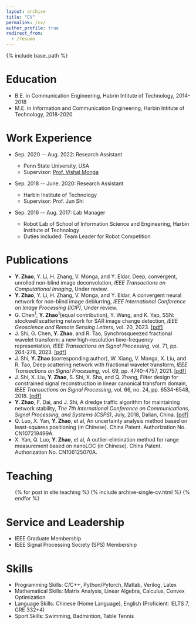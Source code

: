 ```yaml
---
layout: archive
title: "CV"
permalink: /cv/
author_profile: true
redirect_from:
  - /resume
---
```


{% include base_path %}

Education
======
* B.E. in Communication Engineering, Habrin Intitute of Technology, 2014-2018
* M.E. in Information and Communication Engineering, Harbin Intitute of Technology, 2018-2020

Work Experience
======

* Sep. 2020 -- Aug. 2022: Research Assistant
  * Penn State University, USA
  * Supervisor: [Prof. Vishal Monga](http://signal.ee.psu.edu/faculty.html)

* Sep. 2018 -- June. 2020: Research Assistant
  * Harbin Institute of Technology
  * Supervisor: Prof. Jun Shi

* Sep. 2016 -- Aug. 2017: Lab Manager
  * Robot Lab of School of Information Science and Engineering, Harbin Institute of Technology
  * Duties included: Team Leader for Robot Competition


Publications
======
* **Y. Zhao**, Y. Li, H. Zhang, V. Monga, and Y. Eldar, Deep, convergent, unrolled non-blind image deconvolution, _IEEE Transactions on Computational Imaging_, Under review.
* **Y. Zhao**, Y. Li, H. Zhang, V. Monga, and Y. Eldar, A convergent neural network for non-blind image deblurring, _IEEE International Conference on Image Processing (ICIP)_, Under review.
* G. Chen<sup>1</sup>, **Y. Zhao**<sup>1</sup>(equal contribution),  Y. Wang, and K. Yap, SSN: stockwell scattering network for SAR image change detection, _IEEE Geoscience and Remote Sensing Letters_, vol. 20, 2023. [[pdf]](https://ieeexplore.ieee.org/document/10016644)
* J. Shi, G. Chen, **Y. Zhao**, and R. Tao, Synchrosqueezed fractional wavelet transform: a new high-resolution time-frequency representation, _IEEE Transactions on Signal Processing_, vol. 71, pp. 264-278, 2023. [[pdf]](https://ieeexplore.ieee.org/document/10041943)
* J. Shi, **Y. Zhao** (corresponding author), W. Xiang, V. Monga, X. Liu, and R. Tao, Deep scattering network with fractional wavelet transform, _IEEE Transactions on Signal Processing_, vol. 69, pp. 4740-4757, 2021. [[pdf]](https://ieeexplore.ieee.org/document/9495232)
* J. Shi, X. Liu, **Y. Zhao**, S. Shi, X. Sha, and Q. Zhang, Filter design for constrained signal reconstruction in linear canonical transform domain, _IEEE Transactions on Signal Processing_, vol. 66, no. 24, pp. 6534-6548, 2018. [[pdf]](https://ieeexplore.ieee.org/document/8514040)
* **Y. Zhao**, F. Dai, and J. Shi, A dredge traffic algorithm for maintaining network stability, _The 7th International Conference on Communications, Signal Processing, and Systems (CSPS)_, July, 2018, Dalian, China. [[pdf]](https://link.springer.com/chapter/10.1007/978-981-13-6508-9_133)
* Q. Luo, X. Yan, **Y. Zhao**, et al, An uncertainty analysis method based on least-squares positioning (in Chinese). China Patent. Authorization No. CN107219499A.
* X. Yan, Q. Luo, **Y. Zhao**, et al, A outlier-elimination method for range measurement based on nanoLOC (in Chinese). China Patent. Authorization No. CN106125070A. 

Teaching
======
<ul>{% for post in site.teaching %}
{% include archive-single-cv.html %}
{% endfor %}</ul>
  
Service and Leadership
======
* IEEE Graduate Membership
* IEEE Signal Processing Society (SPS) Membership

Skills
======
* Programming Skills: C/C++, Python/Pytorch, Matlab, Verilog, Latex
* Mathematical Skills: Matrix Analysis, Linear Algebra, Calculus, Convex Optimization
* Language Skills: Chinese (Home Language), English (Proficient: IELTS 7, GRE 332+4)
* Sport Skills: Swimming, Badmintion, Table Tennis